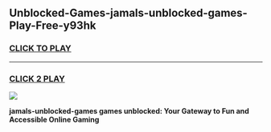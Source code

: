 
## Unblocked-Games-jamals-unblocked-games-Play-Free-y93hk
<h3>
<a href="https://premium76.site?title=jamals-unblocked-games&ref=15A">CLICK TO PLAY</a></h3>
<hr>

<h3>
<a href="https://premium76.site?title=jamals-unblocked-games&ref=15A">CLICK 2 PLAY</a>
  
</h3>

<a href="https://premium76.site?title=jamals-unblocked-games&ref=15A"><img src="https://clearcache.store/games.png"></a>


**jamals-unblocked-games games unblocked: Your Gateway to Fun and Accessible Online Gaming**

